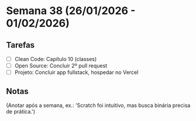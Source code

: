 # Semana 38 (26/01/2026 - 01/02/2026)

## Tarefas
- [ ] Clean Code: Capítulo 10 (classes)
- [ ] Open Source: Concluir 2º pull request
- [ ] Projeto: Concluir app fullstack, hospedar no Vercel

## Notas
(Anotar após a semana, ex.: 'Scratch foi intuitivo, mas busca binária precisa de prática.')